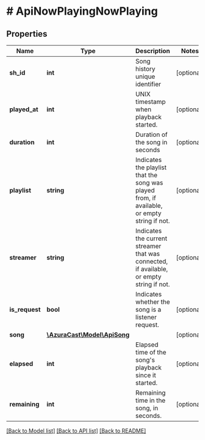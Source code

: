 # # ApiNowPlayingNowPlaying

## Properties

Name | Type | Description | Notes
------------ | ------------- | ------------- | -------------
**sh_id** | **int** | Song history unique identifier | [optional]
**played_at** | **int** | UNIX timestamp when playback started. | [optional]
**duration** | **int** | Duration of the song in seconds | [optional]
**playlist** | **string** | Indicates the playlist that the song was played from, if available, or empty string if not. | [optional]
**streamer** | **string** | Indicates the current streamer that was connected, if available, or empty string if not. | [optional]
**is_request** | **bool** | Indicates whether the song is a listener request. | [optional]
**song** | [**\AzuraCast\Model\ApiSong**](ApiSong.md) |  | [optional]
**elapsed** | **int** | Elapsed time of the song&#39;s playback since it started. | [optional]
**remaining** | **int** | Remaining time in the song, in seconds. | [optional]

[[Back to Model list]](../../README.md#models) [[Back to API list]](../../README.md#endpoints) [[Back to README]](../../README.md)
